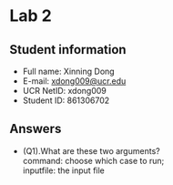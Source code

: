 # Lab 2

## Student information
* Full name: Xinning Dong
* E-mail: xdong009@ucr.edu
* UCR NetID: xdong009
* Student ID: 861306702

## Answers

* (Q1).What are these two arguments?<br />
command: choose which case to run;<br />
inputfile: the input file<br />

